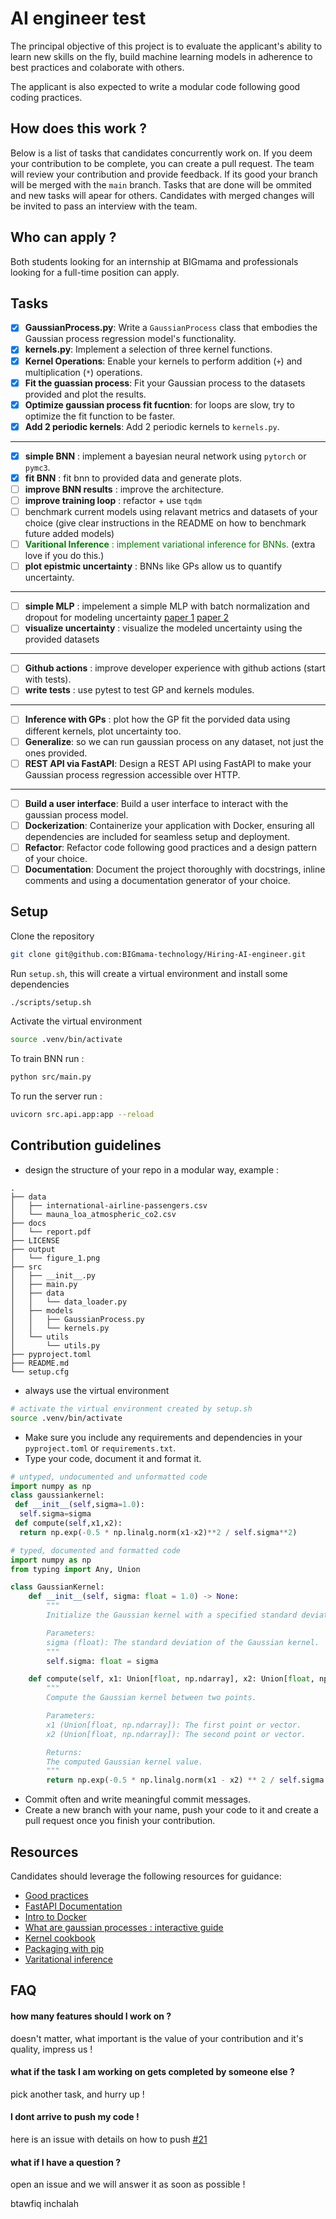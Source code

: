 # AI engineer test

The principal objective of this project is to evaluate the applicant's ability to learn new skills on the fly, build machine learning models in adherence to best practices and colaborate with others.

The applicant is also expected to write a modular code following good coding practices.

## How does this work ?

Below is a list of tasks that candidates concurrently work on. If you deem your contribution to be complete, you can create a pull request.
The team will review your contribution and provide feedback. If its good your branch will be merged with the `main` branch.
Tasks that are done will be ommited and new tasks will apear for others.
Candidates with merged changes will be invited to pass an interview with the team.

## Who can apply ?

Both students looking for an internship at BIGmama and professionals looking for a full-time position can apply.

## Tasks

- [x] **GaussianProcess.py**: Write a `GaussianProcess` class that embodies the Gaussian process regression model's functionality.
- [x] **kernels.py**: Implement a selection of three kernel functions.
- [x] **Kernel Operations**: Enable your kernels to perform addition (`+`) and multiplication (`*`) operations.
- [x] **Fit the guassian process**: Fit your Gaussian process to the datasets provided and plot the results.
- [x] **Optimize gaussian process fit fucntion**: for loops are slow, try to optimize the fit function to be faster.
- [x] **Add 2 periodic kernels**: Add 2 periodic kernels to `kernels.py`.

---

- [x] **simple BNN** : implement a bayesian neural network using `pytorch` or `pymc3`.
- [x] **fit BNN** : fit bnn to provided data and generate plots.
- [ ] **improve BNN results** : improve the architecture.
- [ ] **improve training loop** : refactor + use `tqdm`
- [ ] benchmark current models using relavant metrics and datasets of your choice (give clear instructions in the README on how to benchmark future added models)
- [ ] <span style="color: green">**Varitional Inference** : implement variational inference for BNNs.</span> (extra love if you do this.)
- [ ] **plot epistmic uncertainty** : BNNs like GPs allow us to quantify uncertainty.

---

- [ ] **simple MLP** : impelement a simple MLP with batch normalization and dropout for modeling uncertainty [paper 1](https://arxiv.org/abs/1802.06455) [paper 2](https://arxiv.org/abs/1506.02142)
- [ ] **visualize uncertainty** : visualize the modeled uncertainty using the provided datasets

---

- [ ] **Github actions** : improve developer experience with github actions (start with tests).
- [ ] **write tests** : use pytest to test GP and kernels modules.

---

- [ ] **Inference with GPs** : plot how the GP fit the porvided data using different kernels, plot uncertainty too.
- [ ] **Generalize**: so we can run gaussian process on any dataset, not just the ones provided.
- [ ] **REST API via FastAPI**: Design a REST API using FastAPI to make your Gaussian process regression accessible over HTTP.

---

- [ ] **Build a user interface**: Build a user interface to interact with the gaussian process model.
- [ ] **Dockerization**: Containerize your application with Docker, ensuring all dependencies are included for seamless setup and deployment.
- [ ] **Refactor**: Refactor code following good practices and a design pattern of your choice.
- [ ] **Documentation**: Document the project thoroughly with docstrings, inline comments and using a documentation generator of your choice.

## Setup

Clone the repository

```bash
git clone git@github.com:BIGmama-technology/Hiring-AI-engineer.git
```

Run `setup.sh`, this will create a virtual environment and install some dependencies

```bash
./scripts/setup.sh
```

Activate the virtual environment

```bash
source .venv/bin/activate
```

To train BNN run :

```bash
python src/main.py
```

To run the server run :

```bash
uvicorn src.api.app:app --reload
```

## Contribution guidelines

- design the structure of your repo in a modular way, example :

```
.
├── data
│   ├── international-airline-passengers.csv
│   └── mauna_loa_atmospheric_co2.csv
├── docs
│   └── report.pdf
├── LICENSE
├── output
│   └── figure_1.png
├── src
│   ├── __init__.py
│   ├── main.py
│   ├── data
│   │   └── data_loader.py
│   ├── models
│   │   ├── GaussianProcess.py
│   │   └── kernels.py
│   └── utils
│       └── utils.py
├── pyproject.toml
├── README.md
└── setup.cfg
```

- always use the virtual environment

```bash
# activate the virtual environment created by setup.sh
source .venv/bin/activate
```

- Make sure you include any requirements and dependencies in your `pyproject.toml` or `requirements.txt`.
- Type your code, document it and format it.

```python
# untyped, undocumented and unformatted code
import numpy as np
class gaussiankernel:
 def __init__(self,sigma=1.0):
  self.sigma=sigma
 def compute(self,x1,x2):
  return np.exp(-0.5 * np.linalg.norm(x1-x2)**2 / self.sigma**2)

```

```python
# typed, documented and formatted code
import numpy as np
from typing import Any, Union

class GaussianKernel:
    def __init__(self, sigma: float = 1.0) -> None:
        """
        Initialize the Gaussian kernel with a specified standard deviation (sigma).

        Parameters:
        sigma (float): The standard deviation of the Gaussian kernel.
        """
        self.sigma: float = sigma

    def compute(self, x1: Union[float, np.ndarray], x2: Union[float, np.ndarray]) -> Any:
        """
        Compute the Gaussian kernel between two points.

        Parameters:
        x1 (Union[float, np.ndarray]): The first point or vector.
        x2 (Union[float, np.ndarray]): The second point or vector.

        Returns:
        The computed Gaussian kernel value.
        """
        return np.exp(-0.5 * np.linalg.norm(x1 - x2) ** 2 / self.sigma ** 2)

```

- Commit often and write meaningful commit messages.
- Create a new branch with your name, push your code to it and create a pull request once you finish your contribution.

## Resources

Candidates should leverage the following resources for guidance:

- [Good practices](https://goodresearch.dev/)
- [FastAPI Documentation](https://fastapi.tiangolo.com/)
- [Intro to Docker](https://docker-curriculum.com/)
- [What are gaussian processes : interactive guide](https://distill.pub/2019/visual-exploration-gaussian-processes/)
- [Kernel cookbook](https://www.cs.toronto.edu/~duvenaud/cookbook/)
- [Packaging with pip](https://packaging.python.org/en/latest/tutorials/packaging-projects/)
- [Varitational inference](https://krasserm.github.io/2019/03/14/bayesian-neural-networks/)

## FAQ

#### how many features should I work on ?

doesn't matter, what important is the value of your contribution and it's quality, impress us !

#### what if the task I am working on gets completed by someone else ?

pick another task, and hurry up !

#### I dont arrive to push my code !
here is an issue with details on how to push [#21](https://github.com/BIGmama-technology/Hiring-AI-engineer/issues/21)

#### what if I have a question ?

open an issue and we will answer it as soon as possible !

btawfiq inchalah
